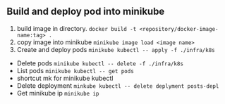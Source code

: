 ## Build and deploy pod into minikube

1. build image in directory. ```docker build -t <repository/docker-image-name:tag> .```
2. copy image into minikube ```minikube image load <image name>```
3. Create and deploy pods ```minikube kubectl -- apply -f ./infra/k8s```

* Delete pods ```minikube kubectl -- delete -f ./infra/k8s```
* List pods ```minikube kubectl -- get pods```
* shortcut mk for minikube kubectl
* Delete deployment ```minkube kubectl -- delete deplyment posts-depl```
* Get minikube ip ```minikube ip```